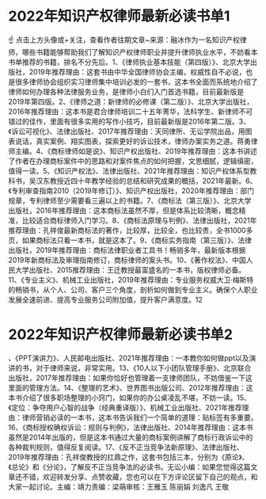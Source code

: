# 2022年知识产权律师最新必读书单1

☝ 点击上方头像或+关注，查看作者往期文章~来源：融冰作为一名知识产权律师，哪些书籍能够帮助我们了解知识产权律师职业并提升律师执业水平，不妨看本书单推荐的书籍，排名不分先后。1、《律师执业基本技能（第四版）》、北京大学出版社，2019年推荐理由：这套书由中华全国律师协会主编，权威性自不必说，也是很多律师协会组织实习律师集中培训必发的一套书，这本书全面而系统地介绍了律师如何办理各种法律服务业务，是律师小白们入门首选书籍，目前最新版是2019年第四版。2、《律师之道：新律师的必修课（第二版）》、北京大学出版社，2016年推荐理由：这本书是君合律师培训二十五年菁华，法科学生、新律师不可错过的佳作，里面有很多实用的写作小技巧，目前最新版是2016年第二版。3、《诉讼可视化》、法律出版社、2017年推荐理由：天同律所、无讼学院出品，用图表说话，真实案例、翔实图表，探索更好的诉讼技术，律师办案实务之道。蒋勇律师主编。4、《商标律师如是说》、知识产权出版社、2019年推荐理由：这本书讲述了作者在办理商标案件中的思路和对案件焦点的如何把握，文思细腻，逻辑缜密，值得一读。5、《知识产权法》、法律出版社、2021年推荐理由：知识产权体系型教科书，吴汉东教授近四十年教学经验的总结和研究成果的概括，2021年最新。6、《专利审查指南2010（2019年修订）》、知识产权出版社，2020年推荐理由：部门规章，专利律师至少需要看三遍以上的书籍。7、《商标法（第三版）》、北京大学出版社，2016年推荐理由：这本商标法虽然不厚，但是体系比较清晰，概念精准，比较适合商标律师入门学习。8、《商标法原理与判例》、法律出版社，2021年推荐理由：孔祥俊最新商标法的著作，比较厚，比较全，也比较贵，全书1000多页，如果商标法只看一本书，就是这本了。9、《商标实务指南（第三版）》、法律出版社，2019年推荐理由：商标法律职业者工具书！畅销多年，最新版本根据2019年新商标法及审理指南修订，商标律师的案头书。10、《著作权法》、中国人民大学出版社、2015推荐理由：王迁教授最富盛名的一本书，版权律师必备。11、《专业主义》、机械工业出版社，2019年推荐理由：专业服务权威大卫·梅斯特的畅销书，从个人、公司、客户三个角度，剖析如何做到专业主义。确保个人职业发展全速前进、提高专业服务公司附加值，提升客户满意度。12

# 2022年知识产权律师最新必读书单2

、《PPT演讲力》、人民邮电出版社、2021年推荐理由：一本教你如何做ppt以及演讲的书，对于律师来说，非常实用。13、《10人以下小团队管理手册》、北京联合出版社，2017年推荐理由：如果你恰好也管理着一支律师团队，不妨借鉴一下这里面的管理方法。14、《整理的艺术》、世界图书出版公司、2012年推荐理由：这本书介绍了很多职场整理的小窍门，如果你的办公桌凌乱不堪，不妨一读。15、《定位：争夺用户心智的战争（经典重译版）》、机械工业出版社、2021年推荐理由：律师营销必读的一本书，这本书告诉我们一个简单的道理：贴标签有多重要。16、《商标授权确权诉讼：规则与判例》，法律出版社、2014年推荐理由：这本书虽然是2014年出版的，但是这本书通过大量的商标案例讲解了商标行政诉讼中的各种裁判规则，值得反复阅读。17、《反不正当竞争法新原理》、法律出版社、2019年推荐理由：孔祥俊教授的扛鼎之作，这套书包括三本，分别为《原论》、《总论》和《分论》，了解反不正当竞争法的必读书。无讼小编：如果您觉得这篇文章还不错，欢迎转发分享、点赞收藏，您也可以在下方评论区留下自己的观点，和大家一起讨论。主编：靖力责编：梁萌审核：王雅玉 陈丽娟 刘逸凡 王敬

